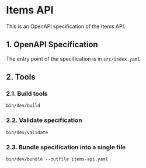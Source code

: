 # Items API

This is an OpenAPI specification of the Items API.

## 1. OpenAPI Specification

The entry point of the specification is in `src/index.yaml`

## 2. Tools

### 2.1. Build tools

```
bin/dev/build
```

### 2.2. Validate specification

```
bin/dev/validate
```

### 2.3. Bundle specification into a single file

```
bin/dev/bundle --outfile items-api.yaml
```
